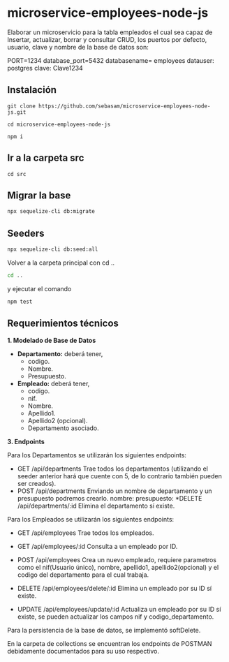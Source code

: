 # microservice-employees-node-js

Elaborar un microservicio para la tabla empleados el cual sea capaz de Insertar, actualizar, borrar y consultar CRUD, los puertos por defecto, usuario, clave y nombre de la base de datos son:

PORT=1234
database_port=5432
databasename= employees
datauser: postgres
clave: Clave1234

## Instalación

```
git clone https://github.com/sebasam/microservice-employees-node-js.git

cd microservice-employees-node-js

npm i
```

## Ir a la carpeta src

```
cd src
```

## Migrar la base

``` bash
npx sequelize-cli db:migrate
```

## Seeders

``` bash
npx sequelize-cli db:seed:all
```

Volver a la carpeta principal con cd .. 
``` bash
cd ..
```

y ejecutar el comando

``` bash
npm test
```

## Requerimientos técnicos

**1. Modelado de Base de Datos**
* **Departamento:** deberá tener,
    * codigo.
    * Nombre.
    * Presupuesto.
* **Empleado:** deberá tener,
    * codigo.
    * nif.
    * Nombre.
    * Apellido1.
    * Apellido2 (opcional).
    * Departamento asociado.
    
 **3. Endpoints**

Para los Departamentos se utilizarán los siguientes endpoints:
* GET /api/departments Trae todos los departamentos (utilizando el seeder anterior hará que cuente con 5, de lo contrario también pueden ser creados).
* POST /api/departments Enviando un nombre de departamento y un presupuesto podremos crearlo.
        nombre:
        presupuesto:
*DELETE /api/departments/:id Elimina el departamento sí existe.

Para los Empleados se utilizarán los siguientes endpoints:
* GET /api/employees Trae todos los empleados.
* GET /api/employees/:id Consulta a un empleado por ID.
* POST /api/employees Crea un nuevo empleado, requiere parametros como el nif(Usuario único), nombre, apellido1, apellido2(opcional) y el codigo del departamento para el cual trabaja.

* DELETE /api/employees/delete/:id Elimina un empleado por su ID sí existe.
* UPDATE /api/employees/update/:id Actualiza un empleado por su ID sí existe, se pueden actualizar los campos nif y codigo_departamento.

Para la persistencia de la base de datos, se implementó softDelete.

En la carpeta de collections se encuentran los endpoints de POSTMAN debidamente documentados para su uso respectivo.
